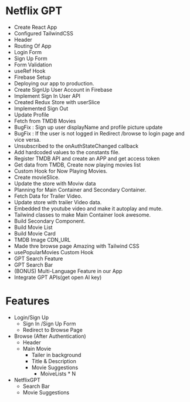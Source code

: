 # Netflix GPT
- Create React App
- Configured TailwindCSS
- Header
- Routing Of App
- Login Form
- Sign Up Form
- Form Validation
- useRef Hook
- Firebase Setup
- Deploying our app to production.
- Create SignUp User Account in Firebase
- Implement Sign In User API
- Created Redux Store with userSlice
- Implemented Sign Out
- Update Profile
- Fetch from TMDB Movies
- BugFix : Sign up user displayName and profile picture update
- BugFix : If the user is not logged in Redirect /browse to login page and vice versa.
- Unsubscribed to the onAuthStateChanged callback
- Add hardcoded values to the constants file.
- Register TMDB API and create an APP and get access token
- Get data from TMDB, Create now playing movies list 
- Custom Hook for Now Playing Movies.
- Create movieSlice.
- Update the store with Moviw data
- Planning for Main Container and Secondary Container.
- Fetch Data for Trailer Video.
- Update store with trailer Video data.
- Embedded the youtube video and make it autoplay and mute.
- Tailwind classes to make Main Container look awesome.
- Build Secondary Component.
- Build Movie List
- Build Movie Card
- TMDB Image CDN_URL
- Made thre browse page Amazing with Tailwind CSS
- usePopularMovies Custom Hook
- GPT Search Feature
- GPT Search Bar
- (BONUS) Multi-Language Feature in our App
- Integrate GPT APIs(get open AI key)   




# Features
- Login/Sign Up
    - Sign In /Sign Up Form
    - Redirect to Browse Page
- Browse (After Authentication)
    - Header
    - Main Movie
        - Tailer in background
        - Title & Description
        - Movie Suggestions
            - MoiveLists * N
- NetflixGPT
    - Search Bar
    - Movie Suggestions     